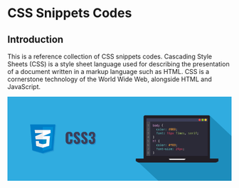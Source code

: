 # CSS Snippets Codes

## Introduction

This is a reference collection of CSS snippets codes. Cascading Style Sheets (CSS) is a style sheet language used for describing the presentation of a document written in a markup language such as HTML. CSS is a cornerstone technology of the World Wide Web, alongside HTML and JavaScript.

![Banner Image](github-readme-contents/css-banner-image.png)
